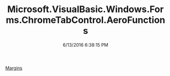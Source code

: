 ﻿---
title: Microsoft.VisualBasic.Windows.Forms.ChromeTabControl.AeroFunctions
date: 6/13/2016 6:38:15 PM
---

[Margins](T-Microsoft.VisualBasic.Windows.Forms.ChromeTabControl.AeroFunctions.Margins.html)
